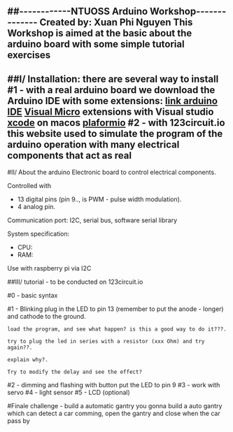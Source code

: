 ##------------NTUOSS Arduino Workshop--------------
Created by: Xuan Phi Nguyen
This Workshop is aimed at the basic about the arduino board
with some simple tutorial exercises
--------------------------------------------------
##I/ Installation:
there are several way to install
#1 - with a real arduino board we download the Arduino IDE with some extensions:
	[link arduino IDE](www.goole.com)
	[Visual Micro](www.google.com) extensions with Visual studio
	[xcode](apple.com) on macos
	[plaformio](plaformio)
#2 - with 123circuit.io
this website used to simulate the program of the arduino operation
with many electrical components that act as real
---------------------------------------------
#II/ About the arduino
Electronic board to control electrical components.

Controlled with

* 13 digital pins (pin 9.., is PWM - pulse width modulation).
* 4 analog pin.

Communication port: I2C, serial bus, software serial library

System specification: 	
* CPU:
* RAM:

Use with raspberry pi via I2C

##III/ tutorial - to be conducted on 123circuit.io

#0 - basic syntax

#1 - Blinking
	plug in the LED to pin 13 (remember to put the anode - longer) and cathode to the ground.

	load the program, and see what happen? is this a good way to do it???.

	try to plug the led in series with a resistor (xxx Ohm) and try again??.

	explain why?.

	Try to modify the delay and see the effect?

#2 - dimming and flashing with button
	put the LED to pin 9
#3 - work with servo
#4 - light sensor
#5 - LCD (optional)

#Finale challenge - build a automatic gantry
	you gonna build a auto gantry which can detect a car comming, open the gantry
	and close when the car pass by

